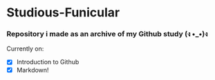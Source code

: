 # Studious-Funicular
### Repository i made as an archive of my Github study (ง •_•)ง

Currently on:
- [x] Introduction to Github
- [x] Markdown!
